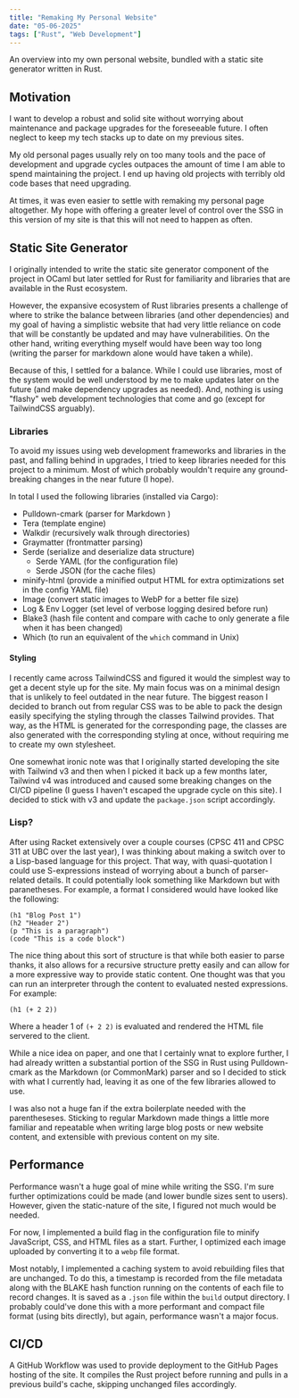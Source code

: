 ```yaml
---
title: "Remaking My Personal Website"
date: "05-06-2025"
tags: ["Rust", "Web Development"]
---
```


An overview into my own personal website, bundled with a static site generator written in Rust.

## Motivation

I want to develop a robust and solid site without worrying about maintenance and package upgrades for the foreseeable future. I often neglect to keep my tech stacks up to date on my previous sites. 

My old personal pages usually rely on too many tools and the pace of development and upgrade cycles outpaces the amount of time I am able to spend maintaining the project. I end up having old projects with terribly old code bases that need upgrading.

At times, it was even easier to settle with remaking my personal page altogether. My hope with offering a greater level of control over the SSG in this version of my site is that this will not need to happen as often.

## Static Site Generator

I originally intended to write the static site generator component of the project in OCaml but later settled for Rust for familiarity and libraries that are available in the Rust ecosystem.

However, the expansive ecosystem of Rust libraries presents a challenge of where to strike the balance between libraries (and other dependencies) and my goal of having a simplistic website that had very little reliance on code that will be constantly be updated and may have vulnerabilities. On the other hand, writing everything myself would have been way too long (writing the parser for markdown alone would have taken a while).

Because of this, I settled for a balance. While I could use libraries, most of the system would be well understood by me to make updates later on the future (and make dependency upgrades as needed). And, nothing is using "flashy" web development technologies that come and go (except for TailwindCSS arguably).

### Libraries

To avoid my issues using web development frameworks and libraries in the past, and falling behind in upgrades, I tried to keep libraries needed for this project to a minimum. Most of which probably wouldn't require any ground-breaking changes in the near future (I hope).

In total I used the following libraries (installed via Cargo):
- Pulldown-cmark (parser for Markdown )
- Tera (template engine)
- Walkdir (recursively walk through directories)
- Graymatter (frontmatter parsing)
- Serde (serialize and deserialize data structure)
  - Serde YAML (for the configuration file)
  - Serde JSON (for the cache files)
- minify-html (provide a minified output HTML for extra optimizations set in the config YAML file)
- Image (convert static images to WebP for a better file size)
- Log & Env Logger (set level of verbose logging desired before run)
- Blake3 (hash file content and compare with cache to only generate a file when it has been changed)
- Which (to run an equivalent of the `which` command in Unix)

#### Styling

I recently came across TailwindCSS and figured it would the simplest way to get a decent style up for the site. My main focus was on a minimal design that is unlikely to feel outdated in the near future. The biggest reason I decided to branch out from regular CSS was to be able to pack the design easily specifying the styling through the classes Tailwind provides. That way, as the HTML is generated for the corresponding page, the classes are also generated with the corresponding styling at once, without requiring me to create my own stylesheet.

One somewhat ironic note was that I originally started developing the site with Tailwind v3 and then when I picked it back up a few months later, Tailwind v4 was introduced and caused some breaking changes on the CI/CD pipeline (I guess I haven't escaped the upgrade cycle on this site). I decided to stick with v3 and update the `package.json` script accordingly. 

### Lisp?

After using Racket extensively over a couple courses (CPSC 411 and CPSC 311 at UBC over the last year), I was thinking about making a switch over to a Lisp-based language for this project. That way, with quasi-quotation I could use S-expressions instead of worrying about a bunch of parser-related details. It could potentially look something like Markdown but with paranetheses. For example, a format I considered would have looked like the following:

```
(h1 "Blog Post 1")
(h2 "Header 2")
(p "This is a paragraph")
(code "This is a code block")
```

The nice thing about this sort of structure is that while both easier to parse thanks, it also allows for a recursive structure pretty easily and can allow for a more expressive way to provide static content. One thought was that you can run an interpreter through the content to evaluated nested expressions. For example:

```
(h1 (+ 2 2))
``` 

Where a header 1 of `(+ 2 2)` is evaluated and rendered the HTML file servered to the client. 

While a nice idea on paper, and one that I certainly wnat to explore further, I had already written a substantial portion of the SSG in Rust using Pulldown-cmark as the Markdown (or CommonMark) parser and so I decided to stick with what I currently had, leaving it as one of the few libraries allowed to use.

I was also not a huge fan if the extra boilerplate needed with the parentheseses. Sticking to regular Markdown made things a little more familiar and repeatable when writing large blog posts or new website content, and extensible with previous content on my site.  

## Performance

Performance wasn't a huge goal of mine while writing the SSG. I'm sure further optimizations could be made (and lower bundle sizes sent to users). However, given the static-nature of the site, I figured not much would be needed. 

For now, I implemented a build flag in the configuration file to minify JavaScript, CSS, and HTML files as a start. Further, I optimized each image uploaded by converting it to a `webp` file format. 

Most notably, I implemented a caching system to avoid rebuilding files that are unchanged. To do this, a timestamp is recorded from the file metadata along with the BLAKE hash function running on the contents of each file to record changes. It is saved as a `.json` file within the `build` output directory. I probably could've done this with a more performant and compact file format (using bits directly), but again, performance wasn't a major focus. 

## CI/CD

A GitHub Workflow was used to provide deployment to the GitHub Pages hosting of the site. It compiles the Rust project before running and pulls in a previous build's cache, skipping unchanged files accordingly. 